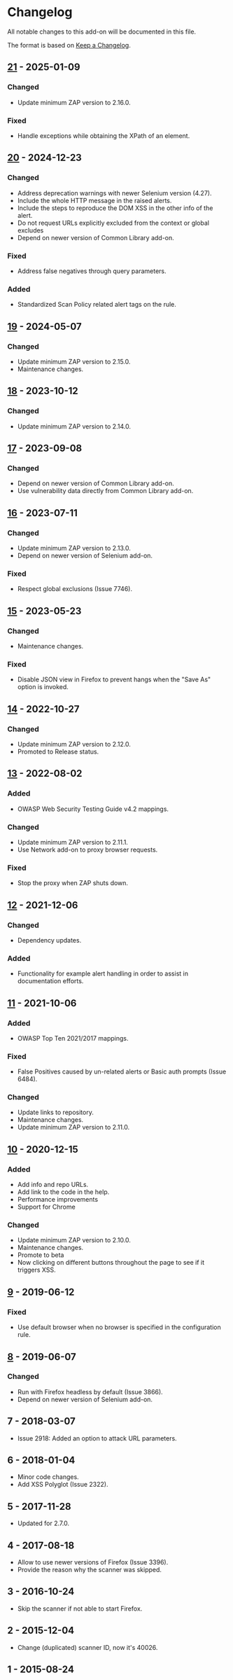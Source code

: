 # Changelog
All notable changes to this add-on will be documented in this file.

The format is based on [Keep a Changelog](https://keepachangelog.com/en/1.0.0/).

## [21] - 2025-01-09
### Changed
- Update minimum ZAP version to 2.16.0.

### Fixed
- Handle exceptions while obtaining the XPath of an element.

## [20] - 2024-12-23
### Changed
- Address deprecation warnings with newer Selenium version (4.27).
- Include the whole HTTP message in the raised alerts.
- Include the steps to reproduce the DOM XSS in the other info of the alert.
- Do not request URLs explicitly excluded from the context or global excludes
- Depend on newer version of Common Library add-on.

### Fixed
- Address false negatives through query parameters.

### Added
- Standardized Scan Policy related alert tags on the rule.

## [19] - 2024-05-07
### Changed
- Update minimum ZAP version to 2.15.0.
- Maintenance changes.

## [18] - 2023-10-12
### Changed
- Update minimum ZAP version to 2.14.0.

## [17] - 2023-09-08
### Changed
- Depend on newer version of Common Library add-on.
- Use vulnerability data directly from Common Library add-on.

## [16] - 2023-07-11
### Changed
- Update minimum ZAP version to 2.13.0.
- Depend on newer version of Selenium add-on.

### Fixed
- Respect global exclusions (Issue 7746).

## [15] - 2023-05-23
### Changed
- Maintenance changes.

### Fixed
- Disable JSON view in Firefox to prevent hangs when the "Save As" option is invoked.

## [14] - 2022-10-27
### Changed
- Update minimum ZAP version to 2.12.0.
- Promoted to Release status.

## [13] - 2022-08-02
### Added
- OWASP Web Security Testing Guide v4.2 mappings.

### Changed
- Update minimum ZAP version to 2.11.1.
- Use Network add-on to proxy browser requests.

### Fixed
- Stop the proxy when ZAP shuts down.

## [12] - 2021-12-06
### Changed
- Dependency updates.

### Added
- Functionality for example alert handling in order to assist in documentation efforts.

## [11] - 2021-10-06
### Added
- OWASP Top Ten 2021/2017 mappings.

### Fixed
- False Positives caused by un-related alerts or Basic auth prompts (Issue 6484).

### Changed
- Update links to repository.
- Maintenance changes.
- Update minimum ZAP version to 2.11.0.

## [10] - 2020-12-15
### Added
- Add info and repo URLs.
- Add link to the code in the help.
- Performance improvements
- Support for Chrome

### Changed
- Update minimum ZAP version to 2.10.0.
- Maintenance changes.
- Promote to beta
- Now clicking on different buttons throughout the page to see if it triggers XSS.

## [9] - 2019-06-12
### Fixed
- Use default browser when no browser is specified in the configuration rule.

## [8] - 2019-06-07
### Changed
- Run with Firefox headless by default (Issue 3866).
- Depend on newer version of Selenium add-on.

## 7 - 2018-03-07

- Issue 2918: Added an option to attack URL parameters.

## 6 - 2018-01-04

- Minor code changes.
- Add XSS Polyglot (Issue 2322).

## 5 - 2017-11-28

- Updated for 2.7.0.

## 4 - 2017-08-18

- Allow to use newer versions of Firefox (Issue 3396).
- Provide the reason why the scanner was skipped.

## 3 - 2016-10-24

- Skip the scanner if not able to start Firefox.

## 2 - 2015-12-04

- Change (duplicated) scanner ID, now it's 40026.

## 1 - 2015-08-24


[21]: https://github.com/zaproxy/zap-extensions/releases/domxss-v21
[20]: https://github.com/zaproxy/zap-extensions/releases/domxss-v20
[19]: https://github.com/zaproxy/zap-extensions/releases/domxss-v19
[18]: https://github.com/zaproxy/zap-extensions/releases/domxss-v18
[17]: https://github.com/zaproxy/zap-extensions/releases/domxss-v17
[16]: https://github.com/zaproxy/zap-extensions/releases/domxss-v16
[15]: https://github.com/zaproxy/zap-extensions/releases/domxss-v15
[14]: https://github.com/zaproxy/zap-extensions/releases/domxss-v14
[13]: https://github.com/zaproxy/zap-extensions/releases/domxss-v13
[12]: https://github.com/zaproxy/zap-extensions/releases/domxss-v12
[11]: https://github.com/zaproxy/zap-extensions/releases/domxss-v11
[10]: https://github.com/zaproxy/zap-extensions/releases/domxss-v10
[9]: https://github.com/zaproxy/zap-extensions/releases/domxss-v9
[8]: https://github.com/zaproxy/zap-extensions/releases/domxss-v8
